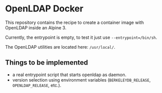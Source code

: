 # OpenLDAP Docker

This repository contains the recipe to create a container image with OpenLDAP inside an Alpine 3.

Currently, the entrypoint is empty, to test it just use `--entrypoint=/bin/sh`.

The OpenLDAP utilities are located here: `/usr/local/`.

## Things to be implemented

* a real entrypoint script that starts openldap as daemon.
* version selection using environment variables (`BERKELEYDB_RELEASE`, `OPENLDAP_RELEASE`, etc.).